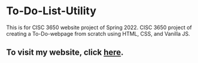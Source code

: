 # To-Do-List-Utility
This is for CISC 3650 website project of Spring 2022.
CISC 3650 project of creating a To-Do-webpage from scratch using HTML, CSS, and Vanilla JS.

## To visit my website, click [here](https://reni-yeno-h.github.io/To-Do-List-Utility/).
